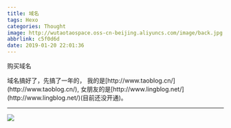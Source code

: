 ```yaml
---
title: 域名
tags: Hexo
categories: Thought
image: http://wutaotaospace.oss-cn-beijing.aliyuncs.com/image/back.jpg
abbrlink: c5f0d6d
date: 2019-01-20 22:01:36
---
```

<p class="description">购买域名</p>
<!-- more -->
域名搞好了，先搞了一年的，
我的是[http://www.taoblog.cn/](http://www.taoblog.cn/),
女朋友的是[http://www.lingblog.net/](http://www.lingblog.net/)(目前还没开通)。

<hr />
<img src="http://wutaotaospace.oss-cn-beijing.aliyuncs.com/image/back.jpg" class="full-image" />

